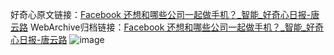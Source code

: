 好奇心原文链接：[Facebook 还想和哪些公司一起做手机？_智能_好奇心日报-唐云路](https://www.qdaily.com/articles/5181.html)
WebArchive归档链接：[Facebook 还想和哪些公司一起做手机？_智能_好奇心日报-唐云路](http://web.archive.org/web/20190623164139/https://www.qdaily.com/articles/5181.html)
![image](http://ww3.sinaimg.cn/large/007d5XDply1g3wetqdp1uj30u03z17wh)